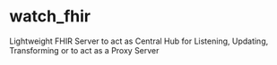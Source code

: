 # watch_fhir
Lightweight FHIR Server to act as Central Hub for Listening, Updating, Transforming or to act as a Proxy Server

